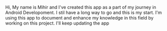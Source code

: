 Hi, My name is Mihir and I've created this app as a part of my journey in Android Developoment. I stil have a long way to go and this is my start. I'm using this app to document and enhance my knowledge in this field by working on this project. I'll keep updating the app
